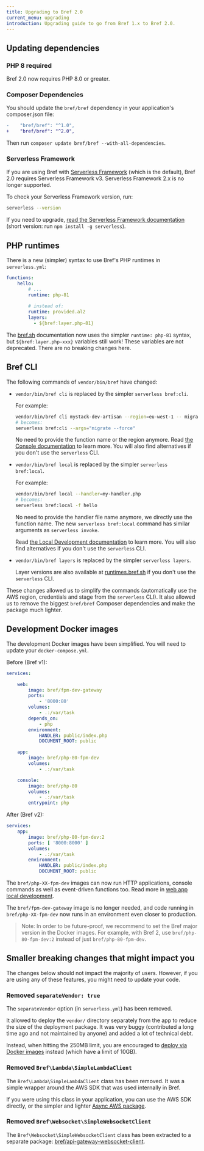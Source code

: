 ```yaml
---
title: Upgrading to Bref 2.0
current_menu: upgrading
introduction: Upgrading guide to go from Bref 1.x to Bref 2.0.
---
```


## Updating dependencies

### PHP 8 required

Bref 2.0 now requires PHP 8.0 or greater.

### Composer Dependencies

You should update the `bref/bref` dependency in your application's composer.json file:

```diff
-    "bref/bref": "^1.0",
+    "bref/bref": "^2.0",
```

Then run `composer update bref/bref --with-all-dependencies`.

### Serverless Framework

If you are using Bref with [Serverless Framework](https://www.serverless.com/framework) (which is the default), Bref 2.0 requires Serverless Framework v3. Serverless Framework 2.x is no longer supported.

To check your Serverless Framework version, run:

```bash
serverless --version
```

If you need to upgrade, [read the Serverless Framework documentation](https://www.serverless.com/framework/docs/getting-started#upgrade) (short version: run `npm install -g serverless`).

## PHP runtimes

There is a new (simpler) syntax to use Bref's PHP runtimes in `serverless.yml`:

```yaml
functions:
    hello:
        # ...
        runtime: php-81
        
        # instead of:
        runtime: provided.al2
        layers:
          - ${bref:layer.php-81}
```

The [bref.sh](https://bref.sh) documentation now uses the simpler `runtime: php-81` syntax, but `${bref:layer.php-xxx}` variables still work! These variables are not deprecated. There are no breaking changes here.

## Bref CLI

The following commands of `vendor/bin/bref` have changed:

- `vendor/bin/bref cli` is replaced by the simpler `serverless bref:cli`.

  For example:

  ```bash
  vendor/bin/bref cli mystack-dev-artisan --region=eu-west-1 -- migrate --force
  # becomes:
  serverless bref:cli --args="migrate --force"
  ```

  No need to provide the function name or the region anymore. Read [the Console documentation](../runtimes/console.md#usage) to learn more. You will also find alternatives if you don't use the `serverless` CLI.

- `vendor/bin/bref local` is replaced by the simpler `serverless bref:local`.

  For example:

  ```bash
  vendor/bin/bref local --handler=my-handler.php
  # becomes:
  serverless bref:local -f hello
  ```

  No need to provide the handler file name anymore, we directly use the function name. The new `serverless bref:local` command has similar arguments as `serverless invoke`.

  Read [the Local Development documentation](../function/local-development.md) to learn more. You will also find alternatives if you don't use the `serverless` CLI.

- `vendor/bin/bref layers` is replaced by the simpler `serverless layers`.

  Layer versions are also available at [runtimes.bref.sh](https://runtimes.bref.sh/) if you don't use the `serverless` CLI.

These changes allowed us to simplify the commands (automatically use the AWS region, credentials and stage from the `serverless` CLI). It also allowed us to remove the biggest `bref/bref` Composer dependencies and make the package much lighter.

## Development Docker images

The development Docker images have been simplified. You will need to update your `docker-compose.yml`.

Before (Bref v1):

```yaml
services:

    web:
        image: bref/fpm-dev-gateway
        ports:
            - '8000:80'
        volumes:
            - .:/var/task
        depends_on:
            - php
        environment:
            HANDLER: public/index.php
            DOCUMENT_ROOT: public

    app:
        image: bref/php-80-fpm-dev
        volumes:
            - .:/var/task

    console:
        image: bref/php-80
        volumes:
            - .:/var/task
        entrypoint: php
```

After (Bref v2):

```yaml
services:
    app:
        image: bref/php-80-fpm-dev:2
        ports: [ '8000:8000' ]
        volumes:
            - .:/var/task
        environment:
            HANDLER: public/index.php
            DOCUMENT_ROOT: public
```

The `bref/php-XX-fpm-dev` images can now run HTTP applications, console commands as well as event-driven functions too. Read more in [web app local development](../web-apps/local-development.md).

The `bref/fpm-dev-gateway` image is no longer needed, and code running in `bref/php-XX-fpm-dev` now runs in an environment even closer to production.

> Note: In order to be future-proof, we recommend to set the Bref major version in the Docker images. For example, with Bref 2, use `bref/php-80-fpm-dev:2` instead of just `bref/php-80-fpm-dev`.

## Smaller breaking changes that might impact you

The changes below should not impact the majority of users. However, if you are using any of these features, you might need to update your code.

### Removed `separateVendor: true`

The `separateVendor` option (in `serverless.yml`) has been removed.

It allowed to deploy the `vendor/` directory separately from the app to reduce the size of the deployment package. It was very buggy (contributed a long time ago and not maintained by anyone) and added a lot of technical debt.

Instead, when hitting the 250MB limit, you are encouraged to [deploy via Docker images](https://bref.sh/docs/web-apps/docker.html) instead (which have a limit of 10GB).

### Removed `Bref\Lambda\SimpleLambdaClient`

The `Bref\Lambda\SimpleLambdaClient` class has been removed. It was a simple wrapper around the AWS SDK that was used internally in Bref.

If you were using this class in your application, you can use the AWS SDK directly, or the simpler and lighter [Async AWS package](https://async-aws.com/clients/lambda.html).

### Removed `Bref\Websocket\SimpleWebsocketClient`

The `Bref\Websocket\SimpleWebsocketClient` class has been extracted to a separate package: [bref/api-gateway-websocket-client](https://github.com/brefphp/api-gateway-websocket-client).
